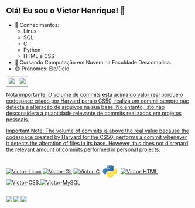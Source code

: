 ## Olá! Eu sou o Victor Henrique! 👋

- 🌱 Conhecimentos:
  - Linux
  - SQL
  - C
  - Python
  - HTML e CSS
- 📜 Cursando Computação em Nuvem na Faculdade Descomplica.
- 😄 Pronomes: Ele/Dele

<div align="center">
  <a href="https://github.com/victor-henri">
<table align="center">
  <row>
    <td>
     <!-- Card -->
      <img height="180em" src="https://github-readme-victor-henri.vercel.app/api?username=victor-henri&show_icons=true&theme=vue-dark&include_all_commits=true&exclude_repo=github-readme,github-readme-stats&count_private=true">
    </td>
    <td>
      <img height="180em" src="https://github-readme-victor-henri.vercel.app/api/top-langs/?username=victor-henri&hide=SCSS,Less,html&layout=compact&theme=vue-dark&exclude_repo=github-readme,github-readme-stats">
    </td>
  </row>
</table> 
</div>
  
Nota importante: O volume de commits está acima do valor real porque o codespace criado por Harvard para o CS50, realiza um commit sempre que detecta a alteração de arquivos na sua base. No entanto, isto não desconsidera a quantidade relevante de commits realizados em projetos pessoais.
  
Important Note: The volume of commits is above the real value because the codespace created by Harvard for the CS50, performs a commit whenever it detects the alteration of files in its base. However, this does not disregard the relevant amount of commits performed in personal projects.
  
<div style="display: inline_block"><br>
  <img align="center" alt="Victor-Linux" height="40" width="50" src="https://cdn.jsdelivr.net/gh/devicons/devicon/icons/linux/linux-original.svg">
  <img align="center" alt="Victor-Git" height="40" width="50" src="https://cdn.jsdelivr.net/gh/devicons/devicon/icons/git/git-original.svg">
  <img align="center" alt="Victor-C" height="40" width="50" src="https://cdn.jsdelivr.net/gh/devicons/devicon/icons/c/c-original.svg">
  <img align="center" alt="Victor-Python" height="40" width="50" src="https://raw.githubusercontent.com/devicons/devicon/master/icons/python/python-original.svg">
  <img align="center" alt="Victor-HTML" height="40" width="50" src="https://cdn.jsdelivr.net/gh/devicons/devicon/icons/html5/html5-plain-wordmark.svg">
  <img align="center" alt="Victor-CSS" height="40" width="50" src="https://cdn.jsdelivr.net/gh/devicons/devicon/icons/css3/css3-plain-wordmark.svg">
  <img align="center" alt="Victor-MySQL" height="40" width="50" src="https://cdn.jsdelivr.net/gh/devicons/devicon/icons/mysql/mysql-plain.svg">
  

</div>
  
##
 
<div> 

  <a href="https://instagram.com/victor.henrique.s" target="_blank"><img src="https://img.shields.io/badge/-Instagram-%23E4405F?style=for-the-badge&logo=instagram&logoColor=white" target="_blank"></a>
  <a href = "mailto:victorhenri.profess@gmail.com"><img src="https://img.shields.io/badge/-Gmail-%23333?style=for-the-badge&logo=gmail&logoColor=white" target="_blank"></a>
  <a href="https://linkedin.com/in/victorhenriqs" target="_blank"><img src="https://img.shields.io/badge/-LinkedIn-%230077B5?style=for-the-badge&logo=linkedin&logoColor=white" target="_blank"></a> 
 
</div>
